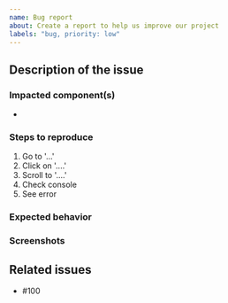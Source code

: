 ```yaml
---
name: Bug report
about: Create a report to help us improve our project
labels: "bug, priority: low"
---
```


<!-- Hello! Please read the [Contributing Guidelines](CONTRIBUTING.md) before submitting an issue. -->

## Description of the issue

<!-- A clear and concise description of what the bug is. -->

### Impacted component(s)

- 

### Steps to reproduce

1. Go to '...'
2. Click on '....'
3. Scroll to '....'
4. Check console
5. See error

### Expected behavior

<!-- A clear and concise description of what you expected to happen. -->

### Screenshots

<!-- If applicable, add screenshots to help demonstrate the issue. -->

## Related issues

<!-- Issue number (GitHub will automatically populate the issue title for you from this) -->
- #100

<!-- 
  Please update the labels for this component to reflect the topic of the issue: accessibility, doc / demo, functionality, integration, styles-only, tests, tools.
  
  Note also the severity level; all new issues default to severity level 1 which is low priority.  If you feel this issue deserves more attention, please set the label to sev-2 or sev-3.
-->
